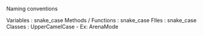 Naming conventions

Variables : snake_case
Methods / Functions : snake_case
FIles : snake_case
Classes : UpperCamelCase - Ex: ArenaMode